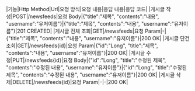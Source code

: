 |기능|Http Method|Url|요청 방식|요청 내용|응답 내용|응답 코드|
|게시글 작성|POST|/newsfeeds|요청 Body|{"title":"제목", "contents":"내용", "username":"유저이름"}|{"title":"제목", "contents":"내용", "username":"유저이름"}|201 CREATED|
|게시글 전체 조회|GET|/newsfeeds|요청 Param|-|{"title":"제목", "contents":"내용", "username":"유저이름"}|200 OK|
|게시글 단건 조회|GET|/newsfeeds{id}|요청 Param|{"id":"Long", "title":"제목", "contents":"내용", "username":"유저이름"}|200 OK|
|게시글 수정|PUT|/newsfeeds{id}|요청 Body|{"id":"Long", "title":"수정된 제목", "contents":"수정된 내용", "username":"유저이름"}|{"id":"Long", "title":"수정된 제목", "contents":"수정된 내용", "username":"유저이름"}|200 OK|
|게시글 삭제|DELETE|/newsfeeds{id}|요청 Param|-|-|200 OK|
